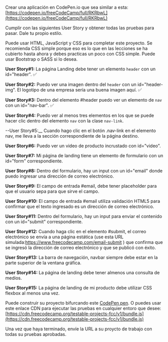 Crear una aplicación en CodePen.io que sea similar a esta:[https://codepen.io/freeCodeCamp/full/RKRbwL](https://codepen.io/freeCodeCamp/full/RKRbwL)

Cumplir con las siguientes User Story y obtener todas las pruebas para pasar. Dale tu propio estilo.

Puede usar HTML, JavaScript y CSS para completar este proyecto. Se recomienda CSS simple porque eso es lo que en las lecciones se ha cubierto hasta ahora y debes practicas un poco con CSS simple. Puede usar Bootstrap o SASS si lo desea.

__User Story#1:__ La página Landing debe tener un elemento ``header`` con un id="header". :white_check_mark:

__User Story#2:__ Puedo ver una imagen dentro del ``header`` con un id="header-img". El logotipo de una empresa sería una buena imagen aquí. :white_check_mark:

__User Story#3:__ Dentro del elemento #header puedo ver un elemento de ``nav`` con un id="nav-bar". :white_check_mark:

__User Story#4:__ Puedo ver al menos tres elementos en los que se puede hacer clic dentro del elemento ``nav`` con la clase ``nav-link``.

--User Story#5:__  Cuando hago clic en el botón .nav-link en el elemento nav, me lleva a la sección correspondiente de la página destino.

__User Story#6:__ Puedo ver un video de producto incrustado con id="video".

__User Story#7:__ Mi página de landing tiene un elemento de formulario con un id="form" correspondiente.

__User Story#8:__ Dentro del formulario, hay un input con un id="email" donde puedo ingresar una dirección de correo electrónico.

__User Story#9:__ El campo de entrada #email, debe tener placeholder para que el usuario sepa para que sirve el campo.

__User Story#10:__ El campo de entrada #email utiliza validación HTML5 para confirmar que el texto ingresado es un dirección de correo electrónico.

__User Story#11:__ Dentro del formulario, hay un input para enviar el contenido con un id="submit" correspondiente.

__User Story#12:__ Cuando haga clic en el elemento #submit, el correo electrónico se envía a una página estática (use esta URL simulada:https://www.freecodecamp.com/email-submit ) que confirma que se ingresó la dirección de correo electrónico y que se publicó con éxito.

__User Story#13:__ La barra de navegación, navbar siempre debe estar en la parte superior de la ventana gráfica.

__User Story#14:__ La página de landing debe tener almenos una consulta de medios.

__User Story#15:__ La página de landing de mi producto debe utilizar CSS flexbox al menos una vez.

Puede construir su proyecto bifurcando este [CodePen pen](https://codepen.io/freeCodeCamp/pen/MJjpwO). O puedes usar este enlace CDN para ejecutar las pruebas en cualquier entoro que desee: [https://cdn.freecodecamp.org/testable-projects-fcc/v1/bundle.js](https://cdn.freecodecamp.org/testable-projects-fcc/v1/bundle.js)

Una vez que haya terminado, envíe la URL a su proycto de trabajo con todas su pruebas aprobadas.
